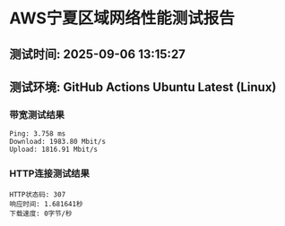 # AWS宁夏区域网络性能测试报告
## 测试时间: 2025-09-06 13:15:27
## 测试环境: GitHub Actions Ubuntu Latest (Linux)

### 带宽测试结果
```
Ping: 3.758 ms
Download: 1983.80 Mbit/s
Upload: 1816.91 Mbit/s
```

### HTTP连接测试结果
```
HTTP状态码: 307
响应时间: 1.681641秒
下载速度: 0字节/秒
```


